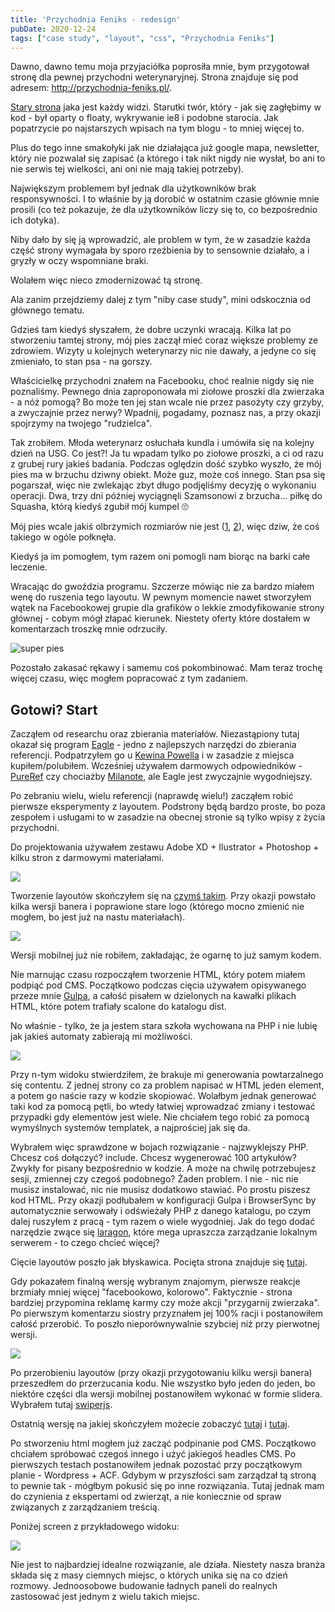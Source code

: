 ```yaml
---
title: 'Przychodnia Feniks - redesign'
pubDate: 2020-12-24
tags: ["case study", "layout", "css", "Przychodnia Feniks"]
---
```


Dawno, dawno temu moja przyjaciółka poprosiła mnie, bym przygotował stronę dla pewnej przychodni weterynaryjnej. Strona znajduje się pod adresem: <a href="http://przychodnia-feniks.pl/">http://przychodnia-feniks.pl/</a>.

<!--more-->

<a href="./strona-przychodnia-feniks-old.jpg">Stary strona</a> jaka jest każdy widzi. Starutki twór, który - jak się zagłębimy w kod - był oparty o floaty, wykrywanie ie8 i podobne starocia. Jak popatrzycie po najstarszych wpisach na tym blogu - to mniej więcej to.

Plus do tego inne smakołyki jak nie działająca już google mapa, newsletter, który nie pozwalał się zapisać (a którego i tak nikt nigdy nie wysłał, bo ani to nie serwis tej wielkości, ani oni nie mają takiej potrzeby).

Największym problemem był jednak dla użytkowników brak responsywności. I to właśnie by ją dorobić w ostatnim czasie głównie mnie prosili (co też pokazuje, że dla użytkowników liczy się to, co bezpośrednio ich dotyka).

Niby dało by się ją wprowadzić, ale problem w tym, że w zasadzie każda część strony wymagała by sporo rzeźbienia by to sensownie działało, a i gryzły w oczy wspomniane braki.

Wolałem więc nieco zmodernizować tą stronę.

Ala zanim przejdziemy dalej z tym "niby case study", mini odskocznia od głównego tematu.

Gdzieś tam kiedyś słyszałem, że dobre uczynki wracają.
Kilka lat po stworzeniu tamtej strony, mój pies zaczął mieć coraz większe problemy ze zdrowiem. Wizyty u kolejnych weterynarzy nic nie dawały, a jedyne co się zmieniało, to stan psa - na gorszy.

Właścicielkę przychodni znałem na Facebooku, choć realnie nigdy się nie poznaliśmy. Pewnego dnia zaproponowała mi ziołowe proszki dla zwierzaka - a nóż pomogą? Bo może ten jej stan wcale nie przez pasożyty czy grzyby, a zwyczajnie przez nerwy? Wpadnij, pogadamy, poznasz nas, a przy okazji spojrzymy na twojego "rudzielca".

Tak zrobiłem. Młoda weterynarz osłuchała kundla i umówiła się na kolejny dzień na USG. Co jest?! Ja tu wpadam tylko po ziołowe proszki, a ci od razu z grubej rury jakieś badania.
Podczas oględzin dość szybko wyszło, że mój pies ma w brzuchu dziwny obiekt. Może guz, może coś innego. Stan psa się pogarszał, więc nie zwlekając zbyt długo podjęliśmy decyzję o wykonaniu operacji. Dwa, trzy dni później wyciągnęli Szamsonowi z brzucha... piłkę do Squasha, którą kiedyś zgubił mój kumpel 🙄

Mój pies wcale jakiś olbrzymich rozmiarów nie jest (<a href="https://kursjs.pl/images/IMG_20180826_140806.jpg">1</a>, <a href="https://kursjs.pl/images/IMG_20190124_150605.jpg">2</a>), więc dziw, że coś takiego w ogóle połknęła.

Kiedyś ja im pomogłem, tym razem oni pomogli nam biorąc na barki całe leczenie.

Wracając do gwoździa programu. Szczerze mówiąc nie za bardzo miałem wenę do ruszenia tego layoutu. W pewnym momencie nawet stworzyłem wątek na Facebookowej grupie dla grafików o lekkie zmodyfikowanie strony głównej - cobym mógł złapać kierunek. Niestety oferty które dostałem w komentarzach troszkę mnie odrzuciły.

<img src="./dog.jpg" alt="super pies">

Pozostało zakasać rękawy i samemu coś pokombinować. Mam teraz trochę więcej czasu, więc mogłem popracować z tym zadaniem.

## Gotowi? Start

Zacząłem od researchu oraz zbierania materiałów. Niezastąpiony tutaj okazał się program <a href="https://eagle.cool/">Eagle</a> - jedno z najlepszych narzędzi do zbierania referencji. Podpatrzyłem go u <a href="https://www.youtube.com/watch?v=KYFwcIRx16g">Kewina Powella</a> i w zasadzie z miejsca kupiłem/polubiłem. Wcześniej używałem darmowych odpowiedników - <a href="https://www.pureref.com/">PureRef</a> czy chociażby <a href="https://app.milanote.com/">Milanote</a>, ale Eagle jest zwyczajnie wygodniejszy.

Po zebraniu wielu, wielu referencji (naprawdę wielu!) zacząłem robić pierwsze eksperymenty z layoutem. Podstrony będą bardzo proste, bo poza zespołem i usługami to w zasadzie na obecnej stronie są tylko wpisy z życia przychodni.

Do projektowania używałem zestawu Adobe XD + Ilustrator + Photoshop + kilku stron z darmowymi materiałami.

![](./laptop-markup.jpg)

Tworzenie layoutów skończyłem się na <a href="./strona-glowna.jpg">czymś takim</a>. Przy okazji powstało kilka wersji banera i poprawione stare logo (którego mocno zmienić nie mogłem, bo jest już na nastu materiałach).

![](./logo.jpg)

Wersji mobilnej już nie robiłem, zakładając, że ogarnę to już samym kodem.

Nie marnując czasu rozpocząłem tworzenie HTML, który potem miałem podpiąć pod CMS. Początkowo podczas cięcia używałem opisywanego przeze mnie <a href="http://domanart.pl/gulp">Gulpa</a>, a całość pisałem w dzielonych na kawałki plikach HTML, które potem trafiały scalone do katalogu dist.

No właśnie - tylko, że ja jestem stara szkoła wychowana na PHP i nie lubię jak jakieś automaty zabierają mi możliwości.

![](./malpa-polak1.jpg)

Przy n-tym widoku stwierdziłem, że brakuje mi generowania powtarzalnego się contentu. Z jednej strony co za problem napisać w HTML jeden element, a potem go naście razy w kodzie skopiować. Wolałbym jednak generować taki kod za pomocą pętli, bo wtedy łatwiej wprowadzać zmiany i testować przypadki gdy elementów jest wiele. Nie chciałem tego robić za pomocą wymyślnych systemów templatek, a najprościej jak się da.

Wybrałem więc sprawdzone w bojach rozwiązanie - najzwyklejszy PHP. Chcesz coś dołączyć? include. Chcesz wygenerować 100 artykułów? Zwykły for pisany bezpośrednio w kodzie. A może na chwilę potrzebujesz sesji, zmiennej czy czegoś podobnego? Żaden problem. I nie - nic nie musisz instalować, nic nie musisz dodatkowo stawiać. Po prostu piszesz kod HTML. Przy okazji podłubałem w konfiguracji Gulpa i BrowserSync by automatycznie serwowały i odświeżały PHP z danego katalogu, po czym dalej ruszyłem z pracą - tym razem o wiele wygodniej. Jak do tego dodać narzędzie zwące się <a href="https://laragon.org/">laragon</a>, które mega upraszcza zarządzanie lokalnym serwerem - to czego chcieć więcej?

Cięcie layoutów poszło jak błyskawica. Pocięta strona znajduje się <a href="http://domanart.pl/dema/case-study-przychodnia-feniks/v00">tutaj</a>.

Gdy pokazałem finalną wersję wybranym znajomym, pierwsze reakcje brzmiały mniej więcej "facebookowo, kolorowo". Faktycznie - strona bardziej przypomina reklamę karmy czy może akcji "przygarnij zwierzaka". Po pierwszym komentarzu siostry przyznałem jej 100% racji i postanowiłem całość przerobić. To poszło nieporównywalnie szybciej niż przy pierwotnej wersji.

![](./laptop-markup2.jpg)

Po przerobieniu layoutów (przy okazji przygotowaniu kilku wersji banera) przeszedłem do przerzucania kodu. Nie wszystko było jeden do jeden, bo niektóre części dla wersji mobilnej postanowiłem wykonać w formie slidera. Wybrałem tutaj <a href="https://swiperjs.com/">swiperjs</a>.

Ostatnią wersję na jakiej skończyłem możecie zobaczyć <a href="http://domanart.pl/dema/case-study-przychodnia-feniks/v01">tutaj</a> i <a href="http://domanart.pl/dema/case-study-przychodnia-feniks/v02">tutaj</a>.

Po stworzeniu html mogłem już zacząć podpinanie pod CMS. Początkowo chciałem spróbować czegoś innego i użyć jakiegoś headles CMS. Po pierwszych testach postanowiłem jednak pozostać przy początkowym planie - Wordpress + ACF. Gdybym w przyszłości sam zarządzał tą stroną to pewnie tak - mógłbym pokusić się po inne rozwiązania. Tutaj jednak mam do czynienia z ekspertami od zwierząt, a nie koniecznie od spraw związanych z zarządzaniem treścią.

Poniżej screen z przykładowego widoku:

![](./admin.png)

Nie jest to najbardziej idealne rozwiązanie, ale działa. Niestety nasza branża składa się z masy ciemnych miejsc, o których unika się na co dzień rozmowy. Jednoosobowe budowanie ładnych paneli do realnych zastosować jest jednym z wielu takich miejsc.

